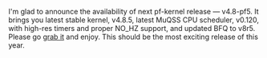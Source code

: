 I'm glad to announce the availability of next pf-kernel release — v4.8-pf5. It
brings you latest stable kernel, v4.8.5, latest MuQSS CPU scheduler, v0.120,
with high-res timers and proper NO_HZ support, and updated BFQ to v8r5. Please
go [grab it](https://pf.natalenko.name/sources/4.8/patch-4.8-pf5.xz) and
enjoy. This should be the most exciting release of this year.

